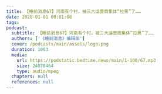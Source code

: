 ```yaml
---
title: 【睡前消息67】河南有个村，被三大运营商集体“拉黑”了……
date: 2020-01-01 00:01:08
tags:
podcast:
  subtitle: 【睡前消息67】河南有个村，被三大运营商集体“拉黑”了……
  authors: ['《睡前消息》编辑部']
  cover: /podcasts/main/assets/logo.png
  duration: 1003
  media:
    url: https://podstatic.bedtime.news/main/1-100/67.mp3
    size: 24070464
    type: audio/mpeg
  chapters: null
  references: null
---
```

